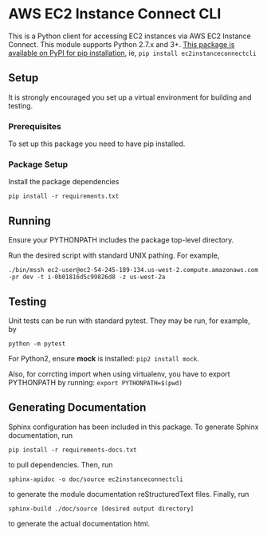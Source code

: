 # AWS EC2 Instance Connect CLI

This is a Python client for accessing EC2 instances via AWS EC2 Instance Connect.
This module supports Python 2.7.x and 3+.  [This package is available on PyPI for pip installation](https://pypi.org/project/ec2instanceconnectcli/), ie, `pip install ec2instanceconnectcli`

## Setup

It is strongly encouraged you set up a virtual environment for building and testing.

### Prerequisites

To set up this package you need to have pip installed.

### Package Setup

Install the package dependencies

`pip install -r requirements.txt`

## Running

Ensure your PYTHONPATH includes the package top-level directory.

Run the desired script with standard UNIX pathing.  For example,

`./bin/mssh ec2-user@ec2-54-245-189-134.us-west-2.compute.amazonaws.com -pr dev -t i-0b01816d5c99826d8 -z us-west-2a`

## Testing

Unit tests can be run with standard pytest.  They may be run, for example, by

`python -m pytest`

For Python2, ensure **mock** is installed: `pip2 install mock`.

Also, for corrcting import when using virtualenv, you have to export PYTHONPATH by running: `export PYTHONPATH=$(pwd)`

## Generating Documentation

Sphinx configuration has been included in this package.  To generate Sphinx documentation, run

`pip install -r requirements-docs.txt`

to pull dependencies.  Then, run

`sphinx-apidoc -o doc/source ec2instanceconnectcli`

to generate the module documentation reStructuredText files.  Finally, run

`sphinx-build ./doc/source [desired output directory]`

to generate the actual documentation html.
